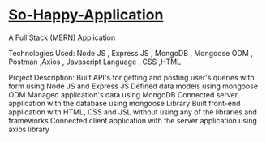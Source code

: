 # [So-Happy-Application](https://boisterous-cat-8149aa.netlify.app/)
A Full Stack (MERN) Application 

Technologies Used:
Node JS , Express JS , MongoDB , Mongoose ODM , Postman ,Axios , Javascript Language , CSS ,HTML

Project Description:
Built API's for getting and posting user's queries with form using Node JS and Express JS
Defined data models using mongoose ODM
Managed application's data using MongoDB
Connected server application with the database using mongoose Library
Built front-end application with HTML, CSS and JSL without using any of the libraries and frameworks
Connected client application with the server application using axios library
